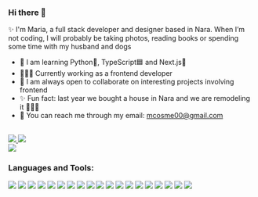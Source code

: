 ### Hi there 👋

<!--
**mcosme000/mcosme000** is a ✨ _special_ ✨ repository because its `README.md` (this file) appears on your GitHub profile.

Here are some ideas to get you started:

- 🔭 I’m currently working on ...
- 🌱 I’m currently learning ...
- 👯 I’m looking to collaborate on ...
- 🤔 I’m looking for help with ...
- 💬 Ask me about ...
- 📫 How to reach me: ...
- 😄 Pronouns: ...
- ⚡ Fun fact: ...

参考リンク
https://img.shields.io/badge/prisma-000000?style=for-the-badge&logo=prisma&logoColor=white
https://simpleicons.org/?q=trpc
-->


✨ I'm Maria, a full stack developer and designer based in Nara. 
When I’m not coding, I will probably be taking photos, reading books or spending some time with my husband and dogs

<!-- 🔭 I’m currently working on a blog app made with Rails and -->
- 🌱 I am learning Python🐍, TypeScript🟦 and Next.js🚀
- 👩🏼‍💻 Currently working as a frontend developer
- 👀 I am always open to collaborate on interesting projects involving frontend 
- ✨ Fun fact: last year we bought a house in Nara and we are remodeling it 🔨🎨🏡
- 📧 You can reach me through my email: mcosme00@gmail.com 

<div>
  <br />
  <a href="https://www.linkedin.com/in/maria-cosmen-7293771a7/" target="_blank">
    <img src="https://img.shields.io/badge/LinkedIn-blue?logo=linkedin&logoColor=white&&style=for-the-badge">
  </a>
   <a href="https://www.behance.net/maracosmen" target="_blank">
    <img src="https://img.shields.io/badge/Behance-blue?logo=behance&logoColor=white&&style=for-the-badge">
  </a>
</div>

<img src="https://www.codewars.com/users/mcosme000/badges/micro">

<h3 align="left">Languages and Tools:</h3>
<div>

  <!-- Frontend -->
  <img display="inline" src="https://img.shields.io/badge/-HTML5-E34F26?logo=html5&logoColor=fff&logoWidth=30&style=for-the-badge">
  <img src="https://img.shields.io/badge/-CSS3-1572B6?logo=css3&logoColor=fff&logoWidth=30&style=for-the-badge"> 
  <img display="inline" src="https://img.shields.io/badge/-javascript-F7DF1E?logo=javascript&logoColor=000&logoWidth=30&style=for-the-badge">
  <img src="https://img.shields.io/badge/-react-61DAFB?logo=react&logoColor=000&logoWidth=30&style=for-the-badge">
  <img src="https://img.shields.io/badge/-next.js-000000?logo=next.js&logoColor=fff&logoWidth=30&style=for-the-badge">
  <img src="https://img.shields.io/badge/-typescript-3178C6?logo=typescript&logoColor=fff&logoWidth=30&style=for-the-badge">

  <!-- Style -->
  <img src="https://img.shields.io/badge/-bootstrap-7952B3?logo=bootstrap&logoColor=fff&logoWidth=30&style=for-the-badge">
  <img src="https://img.shields.io/badge/-tailwind%20css-06B6D4?logo=tailwind%20css&logoColor=fff&logoWidth=30&style=for-the-badge">
  <img src="https://img.shields.io/badge/-sass-CC6699?logo=sass&logoColor=fff&logoWidth=30&style=for-the-badge">
  <img src="https://img.shields.io/badge/storybook-FF4785?style=for-the-badge&logo=Storybook&logoColor=white">

  <!-- Backend -->
  <img src="https://img.shields.io/badge/-ruby-CC342D?logo=ruby&logoColor=fff&logoWidth=30&style=for-the-badge">
  <img src="https://img.shields.io/badge/-ruby%20on%20rails-CC0000?logo=rubyonrails&logoColor=fff&logoWidth=30&style=for-the-badge">
  <img src="https://img.shields.io/badge/trpc-000000?style=for-the-badge&logo=trpc&logoColor=white">

  <!-- Database and version control -->
  <img src="https://img.shields.io/badge/-postgreSQL-4169E1?logo=postgreSQL&logoColor=fff&logoWidth=30&style=for-the-badge">
  <img src="https://img.shields.io/badge/-prisma-000000?style=for-the-badge&logo=prisma&logoColor=white">
  <img src="https://img.shields.io/badge/-git-F05032?logo=git&logoColor=fff&logoWidth=30&style=for-the-badge">
  <img src="https://img.shields.io/badge/-heroku-430098?logo=heroku&logoColor=fff&logoWidth=30&style=for-the-badge">

  <!-- Design tools -->
  <img src="https://img.shields.io/badge/-figma-F24E1E?logo=figma&logoColor=fff&logoWidth=30&style=for-the-badge">
  <img src="https://img.shields.io/badge/-adobe%20illustrator-FF9A00?logo=adobeillustrator&logoColor=fff&logoWidth=30&style=for-the-badge">
</div>

